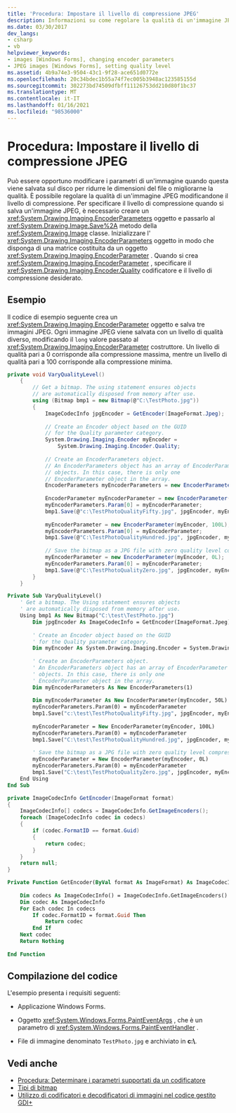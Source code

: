 ```yaml
---
title: 'Procedura: Impostare il livello di compressione JPEG'
description: Informazioni su come regolare la qualità di un'immagine JPEG modificando il livello di compressione in Windows Form.
ms.date: 03/30/2017
dev_langs:
- csharp
- vb
helpviewer_keywords:
- images [Windows Forms], changing encoder parameters
- JPEG images [Windows Forms], setting quality level
ms.assetid: 4b9a74e3-9504-43c1-9f28-ace651d0772e
ms.openlocfilehash: 20c34bdec1b55a74f7ec005b3948ac123585155d
ms.sourcegitcommit: 302273bd74509dfbff11126753dd210d80f1bc37
ms.translationtype: MT
ms.contentlocale: it-IT
ms.lasthandoff: 01/16/2021
ms.locfileid: "98536000"
---
```

# <a name="how-to-set-jpeg-compression-level"></a>Procedura: Impostare il livello di compressione JPEG
Può essere opportuno modificare i parametri di un'immagine quando questa viene salvata sul disco per ridurre le dimensioni del file o migliorarne la qualità. È possibile regolare la qualità di un'immagine JPEG modificandone il livello di compressione. Per specificare il livello di compressione quando si salva un'immagine JPEG, è necessario creare un <xref:System.Drawing.Imaging.EncoderParameters> oggetto e passarlo al <xref:System.Drawing.Image.Save%2A> metodo della <xref:System.Drawing.Image> classe. Inizializzare l' <xref:System.Drawing.Imaging.EncoderParameters> oggetto in modo che disponga di una matrice costituita da un oggetto <xref:System.Drawing.Imaging.EncoderParameter> . Quando si crea <xref:System.Drawing.Imaging.EncoderParameter> , specificare il <xref:System.Drawing.Imaging.Encoder.Quality> codificatore e il livello di compressione desiderato.  
  
## <a name="example"></a>Esempio  
 Il codice di esempio seguente crea un <xref:System.Drawing.Imaging.EncoderParameter> oggetto e salva tre immagini JPEG. Ogni immagine JPEG viene salvata con un livello di qualità diverso, modificando il `long` valore passato al <xref:System.Drawing.Imaging.EncoderParameter> costruttore. Un livello di qualità pari a 0 corrisponde alla compressione massima, mentre un livello di qualità pari a 100 corrisponde alla compressione minima.  
  
```csharp  
private void VaryQualityLevel()  
    {  
        // Get a bitmap. The using statement ensures objects  
        // are automatically disposed from memory after use.  
        using (Bitmap bmp1 = new Bitmap(@"C:\TestPhoto.jpg"))  
        {  
            ImageCodecInfo jpgEncoder = GetEncoder(ImageFormat.Jpeg);  
  
            // Create an Encoder object based on the GUID  
            // for the Quality parameter category.  
            System.Drawing.Imaging.Encoder myEncoder =  
                System.Drawing.Imaging.Encoder.Quality;  
  
            // Create an EncoderParameters object.  
            // An EncoderParameters object has an array of EncoderParameter  
            // objects. In this case, there is only one  
            // EncoderParameter object in the array.  
            EncoderParameters myEncoderParameters = new EncoderParameters(1);  
  
            EncoderParameter myEncoderParameter = new EncoderParameter(myEncoder, 50L);  
            myEncoderParameters.Param[0] = myEncoderParameter;  
            bmp1.Save(@"c:\TestPhotoQualityFifty.jpg", jpgEncoder, myEncoderParameters);  
  
            myEncoderParameter = new EncoderParameter(myEncoder, 100L);  
            myEncoderParameters.Param[0] = myEncoderParameter;  
            bmp1.Save(@"C:\TestPhotoQualityHundred.jpg", jpgEncoder, myEncoderParameters);  
  
            // Save the bitmap as a JPG file with zero quality level compression.  
            myEncoderParameter = new EncoderParameter(myEncoder, 0L);  
            myEncoderParameters.Param[0] = myEncoderParameter;  
            bmp1.Save(@"C:\TestPhotoQualityZero.jpg", jpgEncoder, myEncoderParameters);  
        }  
    }  
```  
  
```vb  
Private Sub VaryQualityLevel()  
    ' Get a bitmap. The Using statement ensures objects  
    ' are automatically disposed from memory after use.  
    Using bmp1 As New Bitmap("C:\test\TestPhoto.jpg")  
        Dim jpgEncoder As ImageCodecInfo = GetEncoder(ImageFormat.Jpeg)  
  
        ' Create an Encoder object based on the GUID  
        ' for the Quality parameter category.  
        Dim myEncoder As System.Drawing.Imaging.Encoder = System.Drawing.Imaging.Encoder.Quality  
  
        ' Create an EncoderParameters object.  
        ' An EncoderParameters object has an array of EncoderParameter  
        ' objects. In this case, there is only one  
        ' EncoderParameter object in the array.  
        Dim myEncoderParameters As New EncoderParameters(1)  
  
        Dim myEncoderParameter As New EncoderParameter(myEncoder, 50L)  
        myEncoderParameters.Param(0) = myEncoderParameter  
        bmp1.Save("c:\test\TestPhotoQualityFifty.jpg", jpgEncoder, myEncoderParameters)  
  
        myEncoderParameter = New EncoderParameter(myEncoder, 100L)  
        myEncoderParameters.Param(0) = myEncoderParameter  
        bmp1.Save("C:\test\TestPhotoQualityHundred.jpg", jpgEncoder, myEncoderParameters)  
  
        ' Save the bitmap as a JPG file with zero quality level compression.  
        myEncoderParameter = New EncoderParameter(myEncoder, 0L)  
        myEncoderParameters.Param(0) = myEncoderParameter  
        bmp1.Save("C:\test\TestPhotoQualityZero.jpg", jpgEncoder, myEncoderParameters)  
    End Using  
End Sub  
```  
  
```csharp  
private ImageCodecInfo GetEncoder(ImageFormat format)  
{  
    ImageCodecInfo[] codecs = ImageCodecInfo.GetImageEncoders();  
    foreach (ImageCodecInfo codec in codecs)  
    {  
        if (codec.FormatID == format.Guid)  
        {  
            return codec;  
        }  
    }  
    return null;  
}  
```  
  
```vb  
Private Function GetEncoder(ByVal format As ImageFormat) As ImageCodecInfo  
  
    Dim codecs As ImageCodecInfo() = ImageCodecInfo.GetImageEncoders()  
    Dim codec As ImageCodecInfo  
    For Each codec In codecs  
        If codec.FormatID = format.Guid Then  
            Return codec  
        End If  
    Next codec  
    Return Nothing  
  
End Function  
```  
  
## <a name="compiling-the-code"></a>Compilazione del codice  
 L'esempio presenta i requisiti seguenti:  
  
- Applicazione Windows Forms.  
  
- Oggetto <xref:System.Windows.Forms.PaintEventArgs> , che è un parametro di <xref:System.Windows.Forms.PaintEventHandler> .  
  
- File di immagine denominato `TestPhoto.jpg` e archiviato in **c:\\**.  
  
## <a name="see-also"></a>Vedi anche

- [Procedura: Determinare i parametri supportati da un codificatore](how-to-determine-the-parameters-supported-by-an-encoder.md)
- [Tipi di bitmap](types-of-bitmaps.md)
- [Utilizzo di codificatori e decodificatori di immagini nel codice gestito GDI+](using-image-encoders-and-decoders-in-managed-gdi.md)
